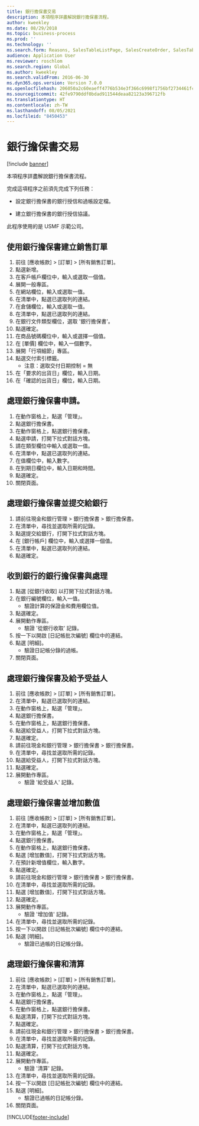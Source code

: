 ```yaml
---
title: 銀行擔保書交易
description: 本項程序詳盡解說銀行擔保書流程。
author: kweekley
ms.date: 08/29/2018
ms.topic: business-process
ms.prod: ''
ms.technology: ''
ms.search.form: Reasons, SalesTableListPage, SalesCreateOrder, SalesTable, BankLGRequestForm, BankLGRequestFormRequest, BankLGGuarantee, BankLGFormSubmitToBank, BankDocumentAgreementLineLookup, BankLGFormReceiveFromBank, LedgerJournalTable, LedgerJournalTransDaily, BankLGRequestFormGiveToBeneficiary, BankLGFormGiveToBeneficiary, BankLGRequestFormIncreaseValue, BankLGFormIncreaseValue, BankLGRequestFormLiquidate, BankLGFormLiquidate
audience: Application User
ms.reviewer: roschlom
ms.search.region: Global
ms.author: kweekley
ms.search.validFrom: 2016-06-30
ms.dyn365.ops.version: Version 7.0.0
ms.openlocfilehash: 206050a2c60eaeff4776b534e3f366c6998f1756bf2734461fc10b9b83f4539a
ms.sourcegitcommit: 42fe9790ddf0bdad911544deaa82123a396712fb
ms.translationtype: HT
ms.contentlocale: zh-TW
ms.lasthandoff: 08/05/2021
ms.locfileid: "8450453"
---
```

# <a name="letter-of-guarantee-transaction"></a>銀行擔保書交易

[!include [banner](../../includes/banner.md)]

本項程序詳盡解說銀行擔保書流程。



完成這項程序之前須先完成下列任務：

- 設定銀行擔保書的銀行授信和過帳設定檔。

- 建立銀行擔保書的銀行授信協議。



此程序使用的是 USMF 示範公司。


## <a name="create-sales-order-with-letter-of-guarantee"></a>使用銀行擔保書建立銷售訂單
1. 前往 [應收帳款] > [訂單] > [所有銷售訂單]。
2. 點選新增。
3. 在客戶帳戶欄位中，輸入或選取一個值。
4. 展開一般專區。
5. 在網站欄位，輸入或選取一值。
6. 在清單中，點選已選取列的連結。
7. 在倉儲欄位，輸入或選取一值。
8. 在清單中，點選已選取列的連結。
9. 在銀行文件類型欄位，選取 '銀行擔保書'。
10. 點選確定。
11. 在商品號碼欄位中，輸入或選擇一個值。
12. 在 [單價] 欄位中，輸入一個數字。
13. 展開「行項細節」專區。
14. 點選交付索引標籤。
    * 注意：選取交付日期控制 = 無  
15. 在「要求的出貨日」欄位，輸入日期。
16. 在「確認的出貨日」欄位，輸入日期。

## <a name="process-letter-of-guarantee_request"></a>處理銀行擔保書申請。
1. 在動作窗格上，點選「管理」。
2. 點選銀行擔保書。
3. 在動作窗格上，點選銀行擔保書。
4. 點選申請，打開下拉式對話方塊。
5. 請在類型欄位中輸入或選取一值。
6. 在清單中，點選已選取列的連結。
7. 在值欄位中，輸入數字。
8. 在到期日欄位中，輸入日期和時間。
9. 點選確定。
10. 關閉頁面。

## <a name="process-letter-of-guarantee_submit-to-bank"></a>處理銀行擔保書並提交給銀行
1. 請前往現金和銀行管理 > 銀行擔保書 > 銀行擔保書。
2. 在清單中，尋找並選取所需的記錄。
3. 點選提交給銀行，打開下拉式對話方塊。
4. 在 [銀行帳戶] 欄位中，輸入或選擇一個值。
5. 在清單中，點選已選取列的連結。
6. 點選確定。

## <a name="process-letter-of-guarantee_receive-from-bank"></a>收到銀行的銀行擔保書與處理
1. 點選 [從銀行收取] 以打開下拉式對話方塊。
2. 在銀行編號欄位，輸入一值。
    * 驗證計算的保證金和費用欄位值。  
3. 點選確定。
4. 展開動作專區。
    * 驗證 '從銀行收取' 記錄。  
5. 按一下以開啟 [日記帳批次編號] 欄位中的連結。
6. 點選 [明細]。
    * 驗證日記帳分錄的過帳。  
7. 關閉頁面。

## <a name="process-letter-of-guarantee_give-to-beneficiary"></a>處理銀行擔保書及給予受益人
1. 前往 [應收帳款] > [訂單] > [所有銷售訂單]。
2. 在清單中，點選已選取列的連結。
3. 在動作窗格上，點選「管理」。
4. 點選銀行擔保書。
5. 在動作窗格上，點選銀行擔保書。
6. 點選給受益人，打開下拉式對話方塊。
7. 點選確定。
8. 請前往現金和銀行管理 > 銀行擔保書 > 銀行擔保書。
9. 在清單中，尋找並選取所需的記錄。
10. 點選給受益人，打開下拉式對話方塊。
11. 點選確定。
12. 展開動作專區。
    * 驗證 '給受益人' 記錄。  

## <a name="process-letter-of-guarantee_increase-value"></a>處理銀行擔保書並增加數值
1. 前往 [應收帳款] > [訂單] > [所有銷售訂單]。
2. 在清單中，點選已選取列的連結。
3. 在動作窗格上，點選「管理」。
4. 點選銀行擔保書。
5. 在動作窗格上，點選銀行擔保書。
6. 點選 [增加數值]，打開下拉式對話方塊。
7. 在預計新增值欄位，輸入數字。
8. 點選確定。
9. 請前往現金和銀行管理 > 銀行擔保書 > 銀行擔保書。
10. 在清單中，尋找並選取所需的記錄。
11. 點選 [增加數值]，打開下拉式對話方塊。
12. 點選確定。
13. 展開動作專區。
    * 驗證 '增加值' 記錄。  
14. 在清單中，尋找並選取所需的記錄。
15. 按一下以開啟 [日記帳批次編號] 欄位中的連結。
16. 點選 [明細]。
    * 驗證已過帳的日記帳分錄。  

## <a name="process-letter-of-guarantee_liquidate"></a>處理銀行擔保書和清算
1. 前往 [應收帳款] > [訂單] > [所有銷售訂單]。
2. 在清單中，點選已選取列的連結。
3. 在動作窗格上，點選「管理」。
4. 點選銀行擔保書。
5. 在動作窗格上，點選銀行擔保書。
6. 點選清算，打開下拉式對話方塊。
7. 點選確定。
8. 請前往現金和銀行管理 > 銀行擔保書 > 銀行擔保書。
9. 在清單中，尋找並選取所需的記錄。
10. 點選清算，打開下拉式對話方塊。
11. 點選確定。
12. 展開動作專區。
    * 驗證 '清算' 記錄。  
13. 在清單中，尋找並選取所需的記錄。
14. 按一下以開啟 [日記帳批次編號] 欄位中的連結。
15. 點選 [明細]。
    * 驗證已過帳的日記帳分錄。  
16. 關閉頁面。



[!INCLUDE[footer-include](../../../includes/footer-banner.md)]